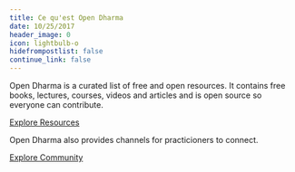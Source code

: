 ```yaml
---
title: Ce qu'est Open Dharma
date: 10/25/2017
header_image: 0
icon: lightbulb-o
hidefrompostlist: false
continue_link: false
---
```


Open Dharma is a curated list of free and open resources. It contains free books, lectures, courses, videos and articles and is open source so everyone can contribute.

[Explore Resources](/resources)

Open Dharma also provides channels for practicioners to connect.

[Explore Community](/community)